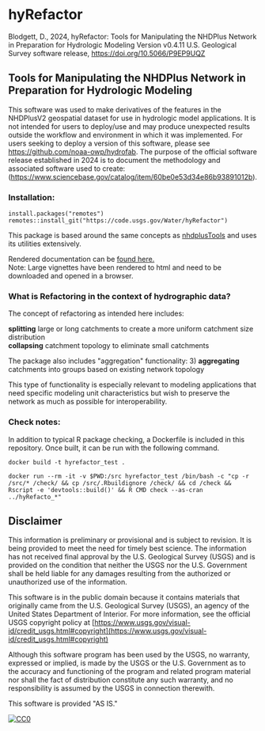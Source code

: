 # hyRefactor

Blodgett, D., 2024, hyRefactor: Tools for Manipulating the NHDPlus Network in Preparation for Hydrologic Modeling Version v0.4.11 U.S. Geological Survey software release, https://doi.org/10.5066/P9EP9UQZ

## Tools for Manipulating the NHDPlus Network in Preparation for Hydrologic Modeling

This software was used to make derivatives of the features in the NHDPlusV2 geospatial dataset for use in hydrologic model applications. It is not intended for users to deploy/use and may produce unexpected results outside the workflow and environment in which it was implemented. For users seeking to deploy a version of this software, please see https://github.com/noaa-owp/hydrofab. The purpose of the official software release established in 2024 is to document the methodology and associated software used to create: (https://www.sciencebase.gov/catalog/item/60be0e53d34e86b93891012b).

### Installation:

```
install.packages("remotes")
remotes::install_git("https://code.usgs.gov/Water/hyRefactor")
```

This package is based around the same concepts as [nhdplusTools](https://doi.org/10.5066/P97AS8JD) and uses its utilities extensively.

Rendered documentation can be [found here.](docs/Reference_Manual_hyRefactor.md)  
Note: Large vignettes have been rendered to html and need to be downloaded and opened in a browser.

### What is Refactoring in the context of hydrographic data?

The concept of refactoring as intended here includes:

**splitting** large or long catchments to create a more uniform catchment size
distribution   
**collapsing** catchment topology to eliminate small catchments  

The package also includes "aggregation" functionality:
3) **aggregating** catchments into groups based on existing network topology  

This type of functionality is especially relevant to modeling applications that
need specific modeling unit characteristics but wish to preserve the network as
much as possible for interoperability.

### Check notes:
In addition to typical R package checking, a Dockerfile is included in this repository. Once built, it can be run with the following command.

```
docker build -t hyrefactor_test .

docker run --rm -it -v $PWD:/src hyrefactor_test /bin/bash -c "cp -r /src/* /check/ && cp /src/.Rbuildignore /check/ && cd /check && Rscript -e 'devtools::build()' && R CMD check --as-cran ../hyRefacto_*"
```

## Disclaimer

This information is preliminary or provisional and is subject to revision. It is being provided to meet the need for timely best science. The information has not received final approval by the U.S. Geological Survey (USGS) and is provided on the condition that neither the USGS nor the U.S. Government shall be held liable for any damages resulting from the authorized or unauthorized use of the information.

This software is in the public domain because it contains materials that originally came from the U.S. Geological Survey  (USGS), an agency of the United States Department of Interior. For more information, see the official USGS copyright policy at [https://www.usgs.gov/visual-id/credit_usgs.html#copyright](https://www.usgs.gov/visual-id/credit_usgs.html#copyright)

Although this software program has been used by the USGS, no warranty, expressed or implied, is made by the USGS or the U.S. Government as to the accuracy and functioning of the program and related program material nor shall the fact of distribution constitute any such warranty, and no responsibility is assumed by the USGS in connection therewith.

This software is provided "AS IS."

 [
    ![CC0](https://i.creativecommons.org/p/zero/1.0/88x31.png)
  ](https://creativecommons.org/publicdomain/zero/1.0/)
